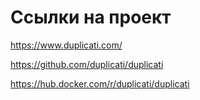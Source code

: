 # Ссылки на проект
https://www.duplicati.com/

https://github.com/duplicati/duplicati

https://hub.docker.com/r/duplicati/duplicati